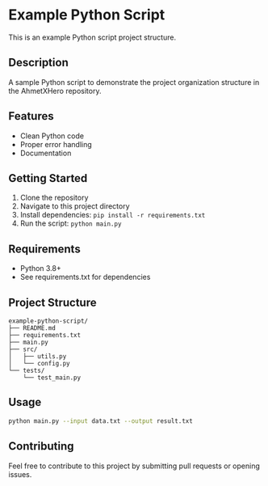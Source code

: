 # Example Python Script

This is an example Python script project structure.

## Description

A sample Python script to demonstrate the project organization structure in the AhmetXHero repository.

## Features

- Clean Python code
- Proper error handling
- Documentation

## Getting Started

1. Clone the repository
2. Navigate to this project directory
3. Install dependencies: `pip install -r requirements.txt`
4. Run the script: `python main.py`

## Requirements

- Python 3.8+
- See requirements.txt for dependencies

## Project Structure

```
example-python-script/
├── README.md
├── requirements.txt
├── main.py
├── src/
│   ├── utils.py
│   └── config.py
└── tests/
    └── test_main.py
```

## Usage

```bash
python main.py --input data.txt --output result.txt
```

## Contributing

Feel free to contribute to this project by submitting pull requests or opening issues.
